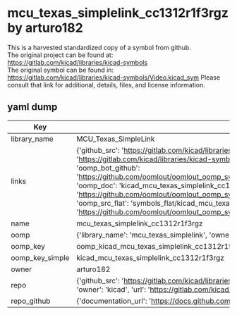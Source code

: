 # mcu_texas_simplelink_cc1312r1f3rgz by arturo182  
This is a harvested standardized copy of a symbol from github.  
The original project can be found at:  
https://gitlab.com/kicad/libraries/kicad-symbols  
The original symbol can be found in:
https://gitlab.com/kicad/libraries/kicad-symbols/Video.kicad_sym
Please consult that link for additional, details, files, and license information.  
## yaml dump  
| Key | Value |  
| --- | --- |  
| library_name | MCU_Texas_SimpleLink |  
| links | {'github_src': 'https://gitlab.com/kicad/libraries/kicad-symbols/Video.kicad_sym', 'github_src_repo': 'https://gitlab.com/kicad/libraries/kicad-symbols', 'oomp_bot': 'kicad_mcu_texas_simplelink_cc1312r1f3rgz/working', 'oomp_bot_github': 'https://github.com/oomlout/oomlout_oomp_symbol_bot/tree/main/kicad_mcu_texas_simplelink_cc1312r1f3rgz/working', 'oomp_doc': 'kicad_mcu_texas_simplelink_cc1312r1f3rgz/working', 'oomp_doc_github': 'https://github.com/oomlout/oomlout_oomp_symbol_doc/tree/main/kicad_mcu_texas_simplelink_cc1312r1f3rgz/working', 'oomp_src_flat': 'symbols_flat/kicad_mcu_texas_simplelink_cc1312r1f3rgz/working', 'oomp_src_flat_github': 'https://github.com/oomlout/oomlout_oomp_symbol_src/tree/main/kicad_mcu_texas_simplelink_cc1312r1f3rgz/working'} |  
| name | mcu_texas_simplelink_cc1312r1f3rgz |  
| oomp | {'library_name': 'mcu_texas_simplelink', 'owner_name': 'kicad', 'symbol_name': 'mcu_texas_simplelink_cc1312r1f3rgz'} |  
| oomp_key | oomp_kicad_mcu_texas_simplelink_cc1312r1f3rgz |  
| oomp_key_simple | kicad_mcu_texas_simplelink_cc1312r1f3rgz |  
| owner | arturo182 |  
| repo | {'github_src': 'https://gitlab.com/kicad/libraries/kicad-symbols/Video.kicad_sym', 'name': 'libraries/kicad-symbols', 'owner': 'kicad', 'url': 'https://gitlab.com/kicad/libraries/kicad-symbols'} |  
| repo_github | {'documentation_url': 'https://docs.github.com/rest/repos/repos#get-a-repository', 'message': 'Not Found'} |  

